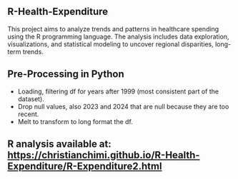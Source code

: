 ## **R-Health-Expenditure**

This project aims to analyze trends and patterns in healthcare spending using the R programming language. The analysis includes data exploration, visualizations, and statistical modeling to uncover regional disparities, long-term trends.

## **Pre-Processing in Python**
- Loading, filtering df for years after 1999 (most consistent part of the dataset).
- Drop null values, also 2023 and 2024 that are null because they are too recent.
- Melt to transform to long format the df.

## **R analysis** available at:  https://christianchimi.github.io/R-Health-Expenditure/R-Expenditure2.html
